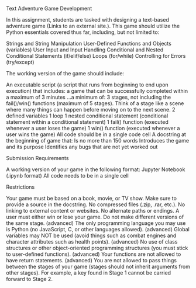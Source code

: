 Text Adventure Game Development

In this assignment, students are tasked with designing a text-based adventure game (Links to an external site.). This game should utilize the Python essentials covered thus far, including, but not limited to:

Strings and String Manipulation
User-Defined Functions and Objects (variables)
User Input and Input Handling
Conditional and Nested Conditional Statements (if/elif/else)
Loops (for/while)
Controlling for Errors (try/except)
 

 

The working version of the game should include:

An executable script (a script that runs from beginning to end upon execution) that includes:
a game that can be successfully completed within a maximum of 3 minutes
…a minimum of:
3 stages, not including the fail()/win() functions (maximum of 5 stages). Think of a stage like a scene where many things can happen before moving on to the next scene.
2 defined variables
1 loop
1 nested conditional statement (conditional statement within a conditional statement)
1 fail() function (executed whenever a user loses the game)
1 win() function (executed whenever a user wins the game)
All code should be in a single code cell
A docstring at the beginning of game that:
Is no more than 150 words
Introduces the game and its purpose
Identifies any bugs that are not yet worked out
 

Submission Requirements

A working version of your game in the following format:
Jupyter Notebook (.ipynb format)
All code needs to be in a single cell
 

Restrictions

Your game must be based on a book, movie, or TV show. Make sure to provide a source in the docstring.
No compressed files (.zip, .rar, etc.).
No linking to external content or websites.
No alternate paths or endings. A user must either win or lose your game. Do not make different versions of the same stage.
(advanced) The only programming language you may use is Python (no JavaScript, C, or other languages allowed).
(advanced) Global variables may NOT be used (avoid things such as combat engines and character attributes such as health points).
(advanced) No use of class structures or other object-oriented programming structures (you must stick to user-defined functions).
(advanced) Your functions are not allowed to have return statements.
(advanced) You are not allowed to pass things between the stages of your game (stages should not inherit arguments from other stages). For example, a key found in Stage 1 cannot be carried forward to Stage 2.
